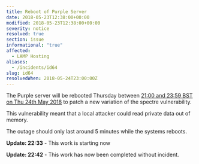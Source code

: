 ```yaml
---
title: Reboot of Purple Server
date: 2018-05-23T12:38:00+00:00
modified: 2018-05-23T12:38:00+00:00
severity: notice
resolved: true
section: issue
informational: "true"
affected:
  - LAMP Hosting
aliases:
  - /incidents/id64
slug: id64
resolvedWhen: 2018-05-24T23:00:00Z
---
```


The Purple server will be rebooted Thursday between [21:00 and 23:59 BST on Thu 24th May 2018](https://www.timeanddate.com/worldclock/fixedtime.html?iso=20180524T20&ah=3) to patch a new variation of the spectre vulnerability.

This vulnerability meant that a local attacker could read private data out of memory.

The outage should only last around 5 minutes while the systems reboots.

**Update: 22:33** -  This work is starting now

**Update: 22:42** -  This work has now been completed without incident.

